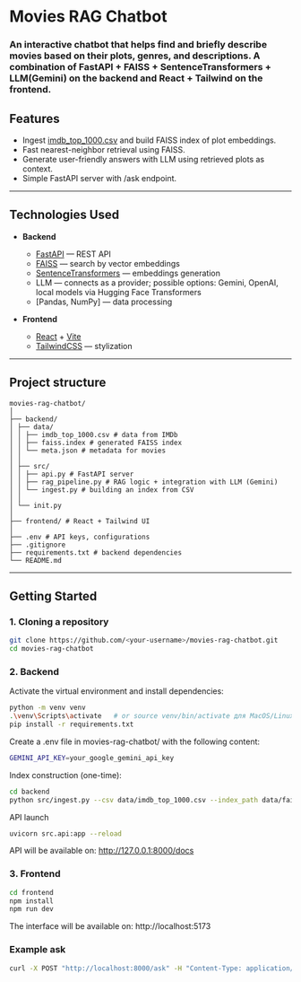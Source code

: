 # Movies RAG Chatbot

### An interactive chatbot that helps find and briefly describe movies based on their plots, genres, and descriptions. A combination of **FastAPI + FAISS + SentenceTransformers + LLM(Gemini)** on the backend and **React + Tailwind** on the frontend.

## Features

- Ingest [imdb_top_1000.csv](https://www.kaggle.com/datasets/harshitshankhdhar/imdb-dataset-of-top-1000-movies-and-tv-shows) and build FAISS index of plot embeddings.
- Fast nearest-neighbor retrieval using FAISS.
- Generate user-friendly answers with LLM using retrieved plots as context.
- Simple FastAPI server with /ask endpoint.

---

## Technologies Used

- **Backend**

  - [FastAPI](https://fastapi.tiangolo.com/) — REST API
  - [FAISS](https://github.com/facebookresearch/faiss) — search by vector embeddings
  - [SentenceTransformers](https://www.sbert.net/) — embeddings generation
  - LLM — connects as a provider; possible options: Gemini, OpenAI, local models via Hugging Face Transformers
  - [Pandas, NumPy] — data processing

- **Frontend**
  - [React](https://react.dev/) + [Vite](https://vitejs.dev/)
  - [TailwindCSS](https://tailwindcss.com/) — stylization

---

## Project structure

```text
movies-rag-chatbot/
│
├── backend/
│ ├── data/
│ │ ├── imdb_top_1000.csv # data from IMDb
│ │ ├── faiss.index # generated FAISS index
│ │ └── meta.json # metadata for movies
│ │
│ ├── src/
│ │ ├── api.py # FastAPI server
│ │ ├── rag_pipeline.py # RAG logic + integration with LLM (Gemini)
│ │ └── ingest.py # building an index from CSV
│ │
│ └── init.py
│
├── frontend/ # React + Tailwind UI
│
├── .env # API keys, configurations
├── .gitignore
├── requirements.txt # backend dependencies
└── README.md
```

---

## Getting Started

### 1. Cloning a repository

```bash
git clone https://github.com/<your-username>/movies-rag-chatbot.git
cd movies-rag-chatbot
```

### 2️. Backend

Activate the virtual environment and install dependencies:

```bash
python -m venv venv
.\venv\Scripts\activate   # or source venv/bin/activate для MacOS/Linux
pip install -r requirements.txt
```

Create a .env file in movies-rag-chatbot/ with the following content:

```bash
GEMINI_API_KEY=your_google_gemini_api_key
```

Index construction (one-time):

```bash
cd backend
python src/ingest.py --csv data/imdb_top_1000.csv --index_path data/faiss.index --meta_path data/meta.json
```

API launch

```bash
uvicorn src.api:app --reload
```

API will be available on: http://127.0.0.1:8000/docs

### 3️. Frontend

```bash
cd frontend
npm install
npm run dev
```

The interface will be available on: http://localhost:5173

### Example ask

```bash
curl -X POST "http://localhost:8000/ask" -H "Content-Type: application/json" -d "{\"query\": \"Tell me about Titanic\"}"
```

